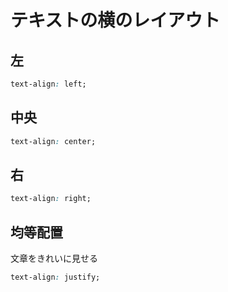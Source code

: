 # テキストの横のレイアウト
## 左
```css
text-align: left;
```

## 中央
```css
text-align: center;
```

## 右
```css
text-align: right;
```

## 均等配置
文章をきれいに見せる  
```css
text-align: justify;
```
